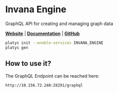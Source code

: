 # Invana Engine

GraphQL API for creating and managing graph data 

**[Website](https://invana.io/)** | **[Documentation](https://docs.invana.io/products/invana-engine)** | **[GitHub](https://github.com/invana/invana-engine)**

```bash
platys init --enable-services INVANA_ENGINE
platys gen
```

## How to use it?

The GraphQL Endpoint can be reached here:

```
http://10.156.72.248:28291/graphql
```